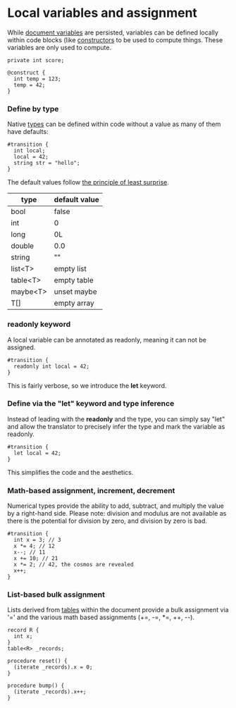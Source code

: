 # Local variables and assignment

While [document variables](./document.md) are persisted, variables can be defined locally within code blocks (like [constructors](static-policies-document-events.md) to be used to compute things. These variables are only used to compute.

```adama
private int score;

@construct {  
  int temp = 123;
  temp = 42;
}
```

### Define by type

Native [types](./types.md) can be defined within code without a value as many of them have defaults:

```adama
#transition {
  int local;
  local = 42;
  string str = "hello";
}
```

The default values follow [the principle of least surprise](https://en.wikipedia.org/wiki/Principle_of_least_astonishment).

| type | default value |
| --- | --- |
| bool | false |
| int | 0 |
| long | 0L |
| double | 0.0 |
| string | "" |
| list&lt;T&gt; | empty list |
| table&lt;T&gt; | empty table |
| maybe&lt;T&gt; | unset maybe |
| T[] | empty array |

### readonly keyword

A local variable can be annotated as readonly, meaning it can not be assigned.

```adama
#transition {
  readonly int local = 42;
}
```

This is fairly verbose, so we introduce the **let** keyword.

### Define via the "let" keyword and type inference

Instead of leading with the **readonly** and the type, you can simply say "let" and allow the translator to precisely infer the type and mark the variable as readonly.

```adama
#transition {
  let local = 42;
}
```

This simplifies the code and the aesthetics.

### Math-based assignment, increment, decrement

Numerical types provide the ability to add, subtract, and multiply the value by a right-hand side. Please note: division and modulus are not available as there is the potential for division by zero, and division by zero is bad.

```adama
#transition {
  int x = 3; // 3
  x *= 4; // 12
  x--; // 11
  x += 10; // 21
  x *= 2; // 42, the cosmos are revealed
  x++;  
}
```

### List-based bulk assignment

Lists derived from [tables](./tables-linq.md) within the document provide a bulk assignment via '=' and the various math based assignments (+=, -=, *=, ++, --).

```adama
record R {
  int x;
}
table<R> _records;

procedure reset() {
  (iterate _records).x = 0;
}

procedure bump() {
  (iterate _records).x++;
}
```
